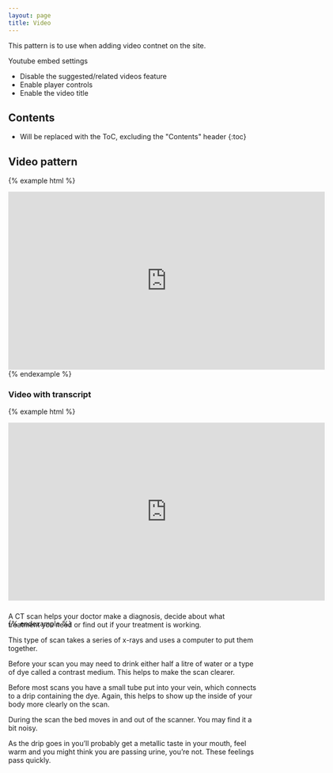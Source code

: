 ```yaml
---
layout: page
title: Video
---
```


This pattern is to use when adding video contnet on the site. 

Youtube embed settings

* Disable the suggested/related videos feature
* Enable player controls
* Enable the video title

## Contents

* Will be replaced with the ToC, excluding the "Contents" header
{:toc} 

## Video pattern


{% example html %}

<div class="cr-video">
  <iframe width="640" height="360"
    src="https://www.youtube-nocookie.com/embed/tS4a6I4-Yjo?rel=0" 
    frameborder="0"
    allowfullscreen></iframe>
</div>
{% endexample %}



### Video with transcript

{% example html %}

<div class="cr-video">
  <div class="cr-video__holder">
    <iframe width="640" height="360" src="https://www.youtube-nocookie.com/embed/tS4a6I4-Yjo?rel=0" frameborder="0" allowfullscreen></iframe>
  </div>
  <div class="cr-video-transcript">
    <div class="cr-video-transcript__heading" id="heading-14182">
      <h3 class="cr-video-transcript__title">
        <a role="button" data-toggle="collapse" href="#collapse-14182" aria-expanded="true" aria-controls="collapse-14182" class="collapse-toggle collapsed">
        <span class="cr-video-transcript__text"></span>
        </a>
      </h3>
    </div>
    <div id="collapse-14182" class="cr-video-transcript__body--outer collapse" role="tabpanel" aria-labelledby="heading-14182" aria-expanded="false" style="height: 15px;">
      <div class="cr-video-transcript__body--inner">
        <p>A CT scan helps your doctor make a diagnosis, decide about what treatment you need or find out if your treatment is working.</p>
        <p>This type of scan takes a series of x-rays and uses a computer to put them together.</p>
        <p>Before your scan you may need to drink either half a litre of water or a type of dye called a contrast medium. This helps to make the scan clearer.</p>
        <p>Before most scans you have a small tube put into your vein, which connects to a drip containing the dye. Again, this helps to show up the inside of your body more clearly on the scan.</p>
        <p>During the scan the bed moves in and out of the scanner. You may find it a bit noisy.</p>
        <p>As the drip goes in you’ll probably get a metallic taste in your mouth, feel warm and you might think you are passing urine, you’re not. These feelings pass quickly.</p>
      </div>
    </div>
  </div>
</div>
{% endexample %}